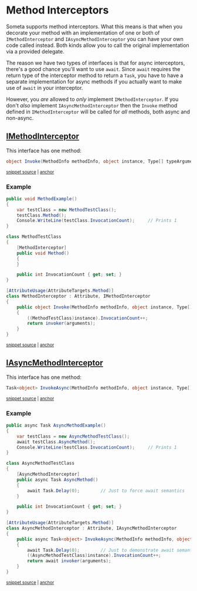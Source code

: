 <!--
GENERATED FILE - DO NOT EDIT
This file was generated by [MarkdownSnippets](https://github.com/SimonCropp/MarkdownSnippets).
Source File: /Someta.Docs/ExtensionPoints/MethodInterceptors.source.md
To change this file edit the source file and then run MarkdownSnippets.
-->

# Method Interceptors

Someta supports method interceptors.  What this means is that when you decorate your method with an implementation of one or both of `IMethodInterceptor` and `IAsyncMethodInterceptor` you can have your own code called instead.  Both kinds allow you to call the original implementation via a provided delegate.

The reason we have two types of interfaces is that for async interceptors, there's a good chance you'll want to use `await`.  Since `await` requires the return type of the interceptor method to return a `Task`, you have to have a separate implementation for async methods if you actually want to make use of `await` in your interceptor.

However, you _are_ allowed to _only_ implement `IMethodInterceptor`.  If you don't _also_ implement `IAsyncMethodInterceptor` then the `Invoke` method defined in `IMethodInterceptor` will be called for _all_ methods, both async and non-async.


## [IMethodInterceptor](/Someta/IMethodInterceptor.cs)

This interface has one method:

<!-- snippet: MethodInterceptor -->
<a id='snippet-methodinterceptor'></a>
```cs
object Invoke(MethodInfo methodInfo, object instance, Type[] typeArguments, object[] arguments, Func<object[], object> invoker);
```
<sup><a href='/Someta/IMethodInterceptor.cs#L26-L28' title='Snippet source file'>snippet source</a> | <a href='#snippet-methodinterceptor' title='Start of snippet'>anchor</a></sup>
<!-- endSnippet -->

### Example

<!-- snippet: MethodInterceptorExample -->
<a id='snippet-methodinterceptorexample'></a>
```cs
public void MethodExample()
{
    var testClass = new MethodTestClass();
    testClass.Method();
    Console.WriteLine(testClass.InvocationCount);     // Prints 1
}

class MethodTestClass
{
    [MethodInterceptor]
    public void Method()
    {
    }

    public int InvocationCount { get; set; }
}

[AttributeUsage(AttributeTargets.Method)]
class MethodInterceptor : Attribute, IMethodInterceptor
{
    public object Invoke(MethodInfo methodInfo, object instance, Type[] typeArguments, object[] arguments, Func<object[], object> invoker)
    {
        ((MethodTestClass)instance).InvocationCount++;
        return invoker(arguments);
    }
}
```
<sup><a href='/Someta.Docs/Samples/MethodInterceptorExample.cs#L10-L37' title='Snippet source file'>snippet source</a> | <a href='#snippet-methodinterceptorexample' title='Start of snippet'>anchor</a></sup>
<!-- endSnippet -->

## [IAsyncMethodInterceptor](/Someta/IAsyncMethodInterceptor.cs)

This interface has one method:

<!-- snippet: AsyncMethodInterceptor -->
<a id='snippet-asyncmethodinterceptor'></a>
```cs
Task<object> InvokeAsync(MethodInfo methodInfo, object instance, Type[] typeArguments, object[] arguments, Func<object[], Task<object>> invoker);
```
<sup><a href='/Someta/IAsyncMethodInterceptor.cs#L26-L28' title='Snippet source file'>snippet source</a> | <a href='#snippet-asyncmethodinterceptor' title='Start of snippet'>anchor</a></sup>
<!-- endSnippet -->

### Example

<!-- snippet: AsyncMethodInterceptorExample -->
<a id='snippet-asyncmethodinterceptorexample'></a>
```cs
public async Task AsyncMethodExample()
{
    var testClass = new AsyncMethodTestClass();
    await testClass.AsyncMethod();
    Console.WriteLine(testClass.InvocationCount);     // Prints 1
}

class AsyncMethodTestClass
{
    [AsyncMethodInterceptor]
    public async Task AsyncMethod()
    {
        await Task.Delay(0);        // Just to force await semantics
    }

    public int InvocationCount { get; set; }
}

[AttributeUsage(AttributeTargets.Method)]
class AsyncMethodInterceptor : Attribute, IAsyncMethodInterceptor
{
    public async Task<object> InvokeAsync(MethodInfo methodInfo, object instance, Type[] typeArguments, object[] arguments, Func<object[], Task<object>> invoker)
    {
        await Task.Delay(0);        // Just to demonstrate await semantics
        ((AsyncMethodTestClass)instance).InvocationCount++;
        return await invoker(arguments);
    }
}
```
<sup><a href='/Someta.Docs/Samples/AsyncMethodInterceptorExample.cs#L10-L39' title='Snippet source file'>snippet source</a> | <a href='#snippet-asyncmethodinterceptorexample' title='Start of snippet'>anchor</a></sup>
<!-- endSnippet -->
